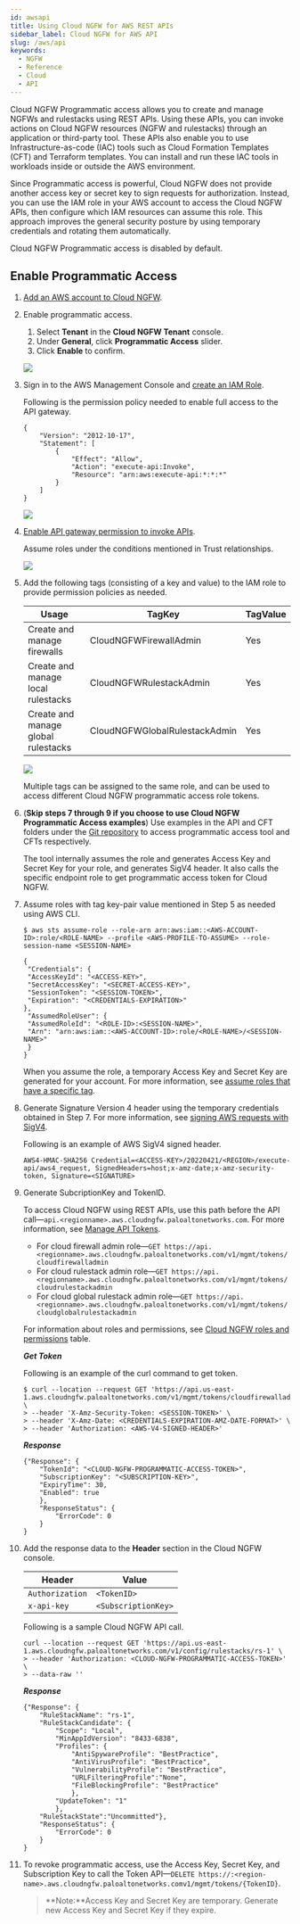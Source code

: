 ```yaml
---
id: awsapi
title: Using Cloud NGFW for AWS REST APIs
sidebar_label: Cloud NGFW for AWS API
slug: /aws/api
keywords:
  - NGFW
  - Reference
  - Cloud
  - API
---
```


Cloud NGFW Programmatic access allows you to create and manage NGFWs and rulestacks using REST
APIs. Using these APIs, you can invoke actions on Cloud NGFW resources (NGFW and rulestacks)
through an application or third-party tool. These APIs also enable you to use Infrastructure-as-code (IAC)
tools such as Cloud Formation Templates (CFT) and Terraform templates. You can install and run these
IAC tools in workloads inside or outside the AWS environment.  

Since Programmatic access is powerful, Cloud NGFW does not provide another access key or secret key
to sign requests for authorization. Instead, you can use the IAM role in your AWS account to access the
Cloud NGFW APIs, then configure which IAM resources can assume this role. This approach improves
the general security posture by using temporary credentials and rotating them automatically.  

Cloud NGFW Programmatic access is disabled by default.

## Enable Programmatic Access

1. [Add an AWS account to Cloud NGFW](https://docs.paloaltonetworks.com/cloud-ngfw/aws/cloud-ngfw-on-aws/getting-started-with-cloud-ngfw-for-aws/onboard-an-account).

2. Enable programmatic access.
    1. Select **Tenant** in the **Cloud NGFW Tenant** console.
	2. Under **General**, click **Programmatic Access** slider.
	3. Click **Enable** to confirm.
	
	![](/cloudngfw/img/enable-programmatic-access.png)
	
3. Sign in to the AWS Management Console and [create an IAM Role](https://docs.aws.amazon.com/IAM/latest/UserGuide/id_roles_create_for-user.html).  

	Following is the permission policy needed to enable full access to the API gateway.
	
	```
	{
		"Version": "2012-10-17",
		"Statement": [
			{
				"Effect": "Allow",
				"Action": "execute-api:Invoke",
				"Resource": "arn:aws:execute-api:*:*:*"
			}
		]
	}
	```
	![](/cloudngfw/img/iam-role-permission.png)
    
4. [Enable API gateway permission to invoke APIs](https://docs.aws.amazon.com/apigateway/latest/developerguide/permissions.html).
	
	Assume roles under the conditions mentioned in Trust relationships.
	
	![](/cloudngfw/img/iam-role-trust-relationship.png)
	
5. Add the following tags (consisting of a key and value) to the IAM role to provide permission policies as needed.

	|Usage                                | TagKey                        | TagValue            |
    | ----------------------------------- | -----------------------       | ------------------- |
    | Create and manage firewalls         | CloudNGFWFirewallAdmin        | Yes                 |                 
    | Create and manage local rulestacks  | CloudNGFWRulestackAdmin       | Yes                 |
	| Create and manage global rulestacks | CloudNGFWGlobalRulestackAdmin | Yes                 |
	
	![](/cloudngfw/img/iam-role-tags.png)
	
	Multiple tags can be assigned to the same role, and can be used to access different Cloud NGFW programmatic access role tokens.
	
6. (**Skip steps 7 through 9 if you choose to use Cloud NGFW Programmatic Access examples**) Use examples in the API and CFT folders under the [Git repository](https://github.com/PaloAltoNetworks/CloudNGFW-AWS-Examples) to access programmatic access tool and CFTs respectively.  

	The tool internally assumes the role and generates Access Key and Secret Key for your role, and generates SigV4 header. It also calls the specific endpoint role to get programmatic access token for Cloud NGFW.
   
7. Assume roles with tag key-pair value mentioned in Step 5 as needed using AWS CLI. 
	
	```
	$ aws sts assume-role --role-arn arn:aws:iam::<AWS-ACCOUNT-ID>:role/<ROLE-NAME> --profile <AWS-PROFILE-TO-ASSUME> --role-session-name <SESSION-NAME>
	
	{
	 "Credentials": {
	 "AccessKeyId": "<ACCESS-KEY>",
	 "SecretAccessKey": "<SECRET-ACCESS-KEY>",
	 "SessionToken": "<SESSION-TOKEN>",
	 "Expiration": "<CREDENTIALS-EXPIRATION>"
	},
	 "AssumedRoleUser": {
	 "AssumedRoleId": "<ROLE-ID>:<SESSION-NAME>",
	 "Arn": "arn:aws:iam::<AWS-ACCOUNT-ID>:role/<ROLE-NAME>/<SESSION-NAME>"
	 }
	}
	
	```
	
	When you assume the role, a temporary Access Key and Secret Key are generated for your account. For more information, see [assume roles that have a specific tag](https://docs.aws.amazon.com/IAM/latest/UserGuide/reference_policies_examples_iam-assume-tagged-role.html).

8. Generate Signature Version 4 header using the temporary credentials obtained in Step 7. For more information, see [signing AWS requests with SigV4](https://docs.aws.amazon.com/general/latest/gr/sigv4_signing.html).
	
	Following is an example of AWS SigV4 signed header.
	
	```
	AWS4-HMAC-SHA256 Credential=<ACCESS-KEY>/20220421/<REGION>/execute-api/aws4_request, SignedHeaders=host;x-amz-date;x-amz-security-token, Signature=<SIGNATURE>
	```

9. Generate SubcriptionKey and TokenID.  

	To access Cloud NGFW using REST APIs, use this path before the API call—`api.<regionname>.aws.cloudngfw.paloaltonetworks.com`. For more information, see [Manage API Tokens](/cloudngfw/api/aws/manageapitokens).  
	
	* For cloud firewall admin role—`GET https://api.<regionname>.aws.cloudngfw.paloaltonetworks.com/v1/mgmt/tokens/cloudfirewalladmin`
	* For cloud rulestack admin role—`GET https://api.<regionname>.aws.cloudngfw.paloaltonetworks.com/v1/mgmt/tokens/cloudrulestackadmin`
	* For cloud global rulestack admin role—`GET https://api.<regionname>.aws.cloudngfw.paloaltonetworks.com/v1/mgmt/tokens/cloudglobalrulestackadmin`
	
	For information about roles and permissions, see [Cloud NGFW roles and permissions](https://docs.paloaltonetworks.com/cloud-ngfw/aws/cloud-ngfw-on-aws/getting-started-with-cloud-ngfw-for-aws/invite-users) table. 
	
	***Get Token***
	
	Following is an example of the curl command to get token.
	
	```
	$ curl --location --request GET 'https://api.us-east-1.aws.cloudngfw.paloaltonetworks.com/v1/mgmt/tokens/cloudfirewalladmin' \
    > --header 'X-Amz-Security-Token: <SESSION-TOKEN>' \
    > --header 'X-Amz-Date: <CREDENTIALS-EXPIRATION-AMZ-DATE-FORMAT>' \
    > --header 'Authorization: <AWS-V4-SIGNED-HEADER>'
	```
	
	***Response***
	
	```
	{"Response": {
		"TokenId": "<CLOUD-NGFW-PROGRAMMATIC-ACCESS-TOKEN>",
		"SubscriptionKey": "<SUBSCRIPTION-KEY>", 
		"ExpiryTime": 30, 
		"Enabled": true
		},
		"ResponseStatus": {
			"ErrorCode": 0
		}
	}
    ```
	
10. Add the response data to the **Header** section in the Cloud NGFW console.

	|Header            | Value               |
    | ---------------- | ------------------- |
    | `Authorization`  | `<TokenID>`         |                  
    | `x-api-key`      | `<SubscriptionKey>` |
	
	Following is a sample Cloud NGFW API call.
	
	```
	curl --location --request GET 'https://api.us-east-1.aws.cloudngfw.paloaltonetworks.com/v1/config/rulestacks/rs-1' \
	> --header 'Authorization: <CLOUD-NGFW-PROGRAMMATIC-ACCESS-TOKEN>' \
	> --data-raw ''
	```
	
	***Response***
	
	```
	{"Response": {
		"RuleStackName": "rs-1", 
		"RuleStackCandidate": {
			"Scope": "Local",
			"MinAppIdVersion": "8433-6838", 
			"Profiles": {
				"AntiSpywareProfile": "BestPractice",
				"AntiVirusProfile": "BestPractice", 
				"VulnerabilityProfile": "BestPractice", 
				"URLFilteringProfile":"None", 
				"FileBlockingProfile": "BestPractice"
				}, 
			"UpdateToken": "1"
			}, 
		"RuleStackState":"Uncommitted"}, 
		"ResponseStatus": {
			"ErrorCode": 0
		}
	}
    ```
10.	To revoke programmatic access, use the Access Key, Secret Key, and Subscription Key to call the Token API—`DELETE https://:<region-name>.aws.cloudngfw.paloaltonetworks.comv1/mgmt/tokens/{TokenID}`. 

	>**Note:**Access Key and Secret Key are temporary. Generate new Access Key and Secret Key if they expire.
	
	  
	



